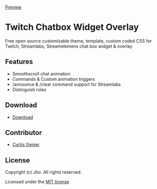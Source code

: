 [Preview](https://user-images.githubusercontent.com/65335648/189489996-99d663ec-ef7b-4e9a-ad10-e9ced9146554.mp4)

# Twitch Chatbox Widget Overlay
Free open source customizable theme, template, custom coded CSS for Twitch, Streamlabs, Streamelemens chat box widget & overlay.

## Features
- Smoothscroll chat animation
- Commands & Custom animation triggers
- /announce & /clear command support for Streamlabs
- Distinguish roles

## Download
- [Download](https://jhoooooo.github.io/chatbox/)

## Contributor
* [Curtis Geiger](https://github.com/curtissimo41)


## License
Copyright (c) Jho. All rights reserved.

Licensed under the [MIT license](https://github.com/jhoooooo/chatbox/blob/master/LICENSE)
